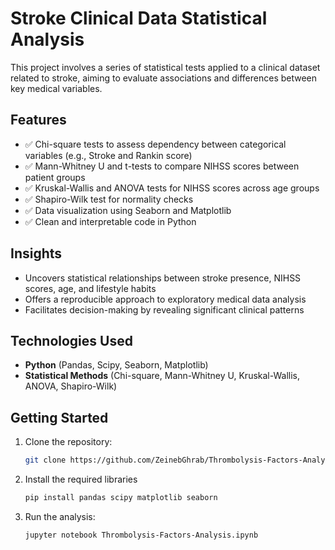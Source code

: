 # Stroke Clinical Data Statistical Analysis

This project involves a series of statistical tests applied to a clinical dataset related to stroke, aiming to evaluate associations and differences between key medical variables.

## Features

- ✅ Chi-square tests to assess dependency between categorical variables (e.g., Stroke and Rankin score)
- ✅ Mann-Whitney U and t-tests to compare NIHSS scores between patient groups
- ✅ Kruskal-Wallis and ANOVA tests for NIHSS scores across age groups
- ✅ Shapiro-Wilk test for normality checks
- ✅ Data visualization using Seaborn and Matplotlib
- ✅ Clean and interpretable code in Python

## Insights

- Uncovers statistical relationships between stroke presence, NIHSS scores, age, and lifestyle habits
- Offers a reproducible approach to exploratory medical data analysis
- Facilitates decision-making by revealing significant clinical patterns

## Technologies Used

- **Python** (Pandas, Scipy, Seaborn, Matplotlib)
- **Statistical Methods** (Chi-square, Mann-Whitney U, Kruskal-Wallis, ANOVA, Shapiro-Wilk)

## Getting Started

1. Clone the repository:
   ```bash
   git clone https://github.com/ZeinebGhrab/Thrombolysis-Factors-Analysis.git
   ```
2. Install the required libraries
    ```bash
   pip install pandas scipy matplotlib seaborn
   ```
3. Run the analysis:
   ```bash
   jupyter notebook Thrombolysis-Factors-Analysis.ipynb
   ```
   
